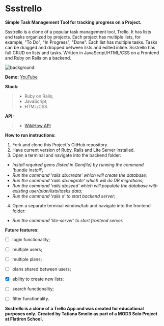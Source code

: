 # Ssstrello

**Simple Task Management Tool for tracking progress on a Project.**


Ssstrello is a clone of a popular task management tool, Trello. It has lists and tasks organized by projects. Each project has multiple lists, for example, "To Do", "In Progress", "Done". Each list has multiple tasks. Tasks can be dragged and dropped between lists and edited inline. Ssstrello has full CRUD on lists and tasks. Written in JavaScript/HTML/CSS on a Frontend and Ruby on Rails on a backend.

![background](./pictures/ssstrello_gif.gif)

**Demo:** [YouTube](https://www.youtube.com/watch?v=rGMg7X-mi8I)

**Stack:**
> - Ruby on Rails;
> - JavaScript;
> - HTML/CSS.

**API:**
> - [WikiHow API](https://rapidapi.com/hargrimm/api/wikihow)

**How to run instructions:**
1. Fork and clone this Project's GitHub repository.  
2. Have current version of Ruby, Rails and Lite Server installed.
3. Open a terminal and navigate into the backend folder:
* _Install required gems (listed in Gemfile) by running the command 'bundle install';_
* _Run the command 'rails db:create' which will create the database;_
* _Run the command 'rails db:migrate' which will do DB migrations;_
* _Run the command 'rails db:seed' which will populate the database with existing user/plan/lists/tasks data;_
* _Run the command 'rails s' to start backend server;_
4. Open a separate terminal window/tab and navigate into the frontend folder:
* _Run the command 'lite-server' to start frontend server._


**Future features:**
- [ ] login functionality;
- [ ] multiple users;
- [ ] multiple plans;
- [ ] plans shared between users;
- [x] ability to create new lists;
- [ ] search functionality;
- [ ] filter functionality.


**Ssstrello is a clone of a Trello App and was created for educational purposes only.**
**Created by Tatiana Smolin as part of a MOD3 Solo Project at Flatiron School.**
